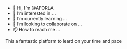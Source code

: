 - 👋 Hi, I’m @AFORLA
- 👀 I’m interested in ...
- 🌱 I’m currently learning ...
- 💞️ I’m looking to collaborate on ...
- 📫 How to reach me ...

<!---
AFORLA/AFORLA is a ✨ special ✨ repository because its `README.md` (this file) appears on your GitHub profile.
You can click the Preview link to take a look at your changes.
--->This a fantastic platform to leard on your time and pace
